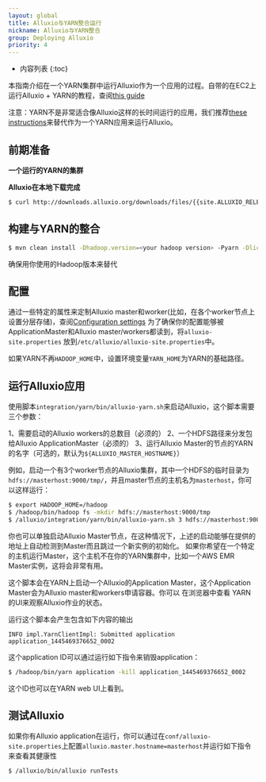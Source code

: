 ```yaml
---
layout: global
title: Alluxio与YARN整合运行
nickname: Alluxio与YARN整合
group: Deploying Alluxio
priority: 4
---
```


* 内容列表
{:toc}

本指南介绍在一个YARN集群中运行Alluxio作为一个应用的过程。自带的在EC2上运行Alluxio + YARN的教程，查阅[this guide](Running-Alluxio-on-EC2.html)

注意：YARN不是非常适合像Alluxio这样的长时间运行的应用，我们推荐[these instructions](Running-Alluxio-Yarn-Standalone.html)来替代作为一个YARN应用来运行Alluxio。

## 前期准备

**一个运行的YARN的集群**

**Alluxio在本地下载完成**

```bash
$ curl http://downloads.alluxio.org/downloads/files/{{site.ALLUXIO_RELEASED_VERSION}}/alluxio-{{site.ALLUXIO_RELEASED_VERSION}}-bin.tar.gz | tar xz
```

## 构建与YARN的整合

```bash
$ mvn clean install -Dhadoop.version=<your hadoop version> -Pyarn -Dlicense.skip -DskipTests -Dfindbugs.skip -Dmaven.javadoc.skip -Dcheckstyle.skip
```

确保用你使用的Hadoop版本来替代<your hadoop version>

## 配置
通过一些特定的属性来定制Alluxio master和worker(比如，在各个worker节点上设置分层存储)，查阅[Configuration settings](Configuration-Settings.html)
为了确保你的配置能够被ApplicationMaster和Alluxio master/workers都读到，将`alluxio-site.properties` 放到`/etc/alluxio/alluxio-site.properties`中。

如果YARN不再`HADOOP_HOME`中，设置环境变量`YARN_HOME`为YARN的基础路径。

## 运行Alluxio应用

使用脚本`integration/yarn/bin/alluxio-yarn.sh`来启动Alluxio，这个脚本需要三个参数：

1、需要启动的Alluxio workers的总数目（必须的）
2、一个HDFS路径来分发包给Alluxio ApplicationMaster（必须的）
3、运行Alluxio Master的节点的YARN的名字（可选的，默认为`${ALLUXIO_MASTER_HOSTNAME}`）

例如，启动一个有3个worker节点的Alluxio集群，其中一个HDFS的临时目录为`hdfs://masterhost:9000/tmp/`，并且master节点的主机名为`masterhost`，你可以这样运行：

```bash
$ export HADOOP_HOME=/hadoop
$ /hadoop/bin/hadoop fs -mkdir hdfs://masterhost:9000/tmp
$ /alluxio/integration/yarn/bin/alluxio-yarn.sh 3 hdfs://masterhost:9000/tmp/ masterhost
```

你也可以单独启动Alluxio Master节点，在这种情况下，上述的启动能够在提供的地址上自动检测到Master而且跳过一个新实例的初始化。
如果你希望在一个特定的主机运行Master，这个主机不在你的YARN集群中，比如一个AWS EMR Master实例，这将会非常有用。

这个脚本会在YARN上启动一个Alluxio的Application Master，这个Application Master会为Alluxio master和workers申请容器。你可以
在浏览器中查看 YARN的UI来观察Alluxio作业的状态。

运行这个脚本会产生包含如下内容的输出

```
INFO impl.YarnClientImpl: Submitted application application_1445469376652_0002
```

这个application ID可以通过运行如下指令来销毁application：

```bash
$ /hadoop/bin/yarn application -kill application_1445469376652_0002
```

这个ID也可以在YARN web UI上看到。

## 测试Alluxio

如果你有Alluxio application在运行，你可以通过在`conf/alluxio-site.properties`上配置`alluxio.master.hostname=masterhost`并运行如下指令来查看其健康性

```bash
$ /alluxio/bin/alluxio runTests
```
